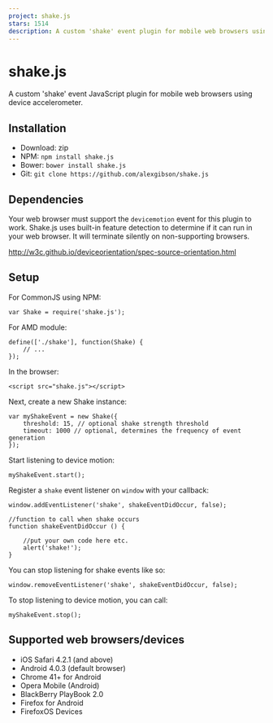 ```yaml
---
project: shake.js
stars: 1514
description: A custom 'shake' event plugin for mobile web browsers using device accelerometer.
---
```


shake.js
========

A custom 'shake' event JavaScript plugin for mobile web browsers using device accelerometer.

Installation
------------

-   Download: zip
-   NPM: `npm install shake.js`
-   Bower: `bower install shake.js`
-   Git: `git clone https://github.com/alexgibson/shake.js`

Dependencies
------------

Your web browser must support the `devicemotion` event for this plugin to work. Shake.js uses built-in feature detection to determine if it can run in your web browser. It will terminate silently on non-supporting browsers.

http://w3c.github.io/deviceorientation/spec-source-orientation.html

Setup
-----

For CommonJS using NPM:

```
var Shake = require('shake.js');
```

For AMD module:

```
define(['./shake'], function(Shake) {
    // ...
});
```

In the browser:

```
<script src="shake.js"></script>
```

Next, create a new Shake instance:

```
var myShakeEvent = new Shake({
    threshold: 15, // optional shake strength threshold
    timeout: 1000 // optional, determines the frequency of event generation
});
```

Start listening to device motion:

```
myShakeEvent.start();
```

Register a `shake` event listener on `window` with your callback:

```
window.addEventListener('shake', shakeEventDidOccur, false);

//function to call when shake occurs
function shakeEventDidOccur () {

    //put your own code here etc.
    alert('shake!');
}
```

You can stop listening for shake events like so:

```
window.removeEventListener('shake', shakeEventDidOccur, false);
```

To stop listening to device motion, you can call:

```
myShakeEvent.stop();
```

Supported web browsers/devices
------------------------------

-   iOS Safari 4.2.1 (and above)
-   Android 4.0.3 (default browser)
-   Chrome 41+ for Android
-   Opera Mobile (Android)
-   BlackBerry PlayBook 2.0
-   Firefox for Android
-   FirefoxOS Devices
